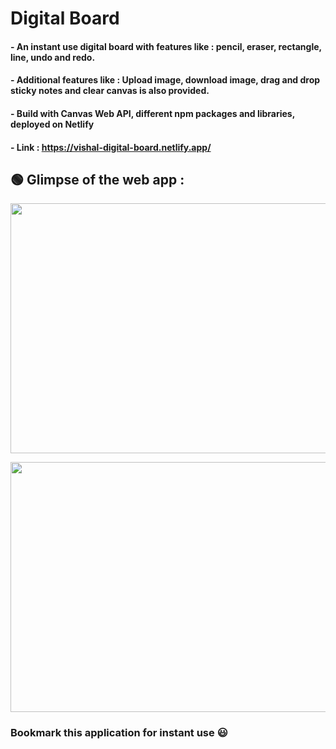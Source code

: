 # Digital Board

#### - An instant use digital board with features like : pencil, eraser, rectangle, line, undo and redo. 
#### - Additional features like : Upload image, download image, drag and drop sticky notes and clear canvas is also provided.
#### - Build with Canvas Web API, different npm packages and libraries, deployed on Netlify
#### - Link :  https://vishal-digital-board.netlify.app/

## 🟢 Glimpse of the web app : 


<img src="https://raw.githubusercontent.com/VishalArora14/Digital-Board
/master/.github/images/changeColour.png" width="800" height="400" />

<img src="https://raw.githubusercontent.com/VishalArora14/Digital-Board
/master/.github/images/Added_download_upload.png"  width="800" height="400" />

### Bookmark this application for instant use 😃